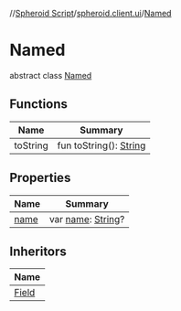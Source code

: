 //[Spheroid Script](../../index.md)/[spheroid.client.ui](../index.md)/[Named](index.md)



# Named  
 abstract class [Named](index.md)   


## Functions  
  
|  Name|  Summary| 
|---|---|
| toString| fun toString(): [String](../../spheroid/-string/index.md)  <br>


## Properties  
  
|  Name|  Summary| 
|---|---|
| [name](index.md#spheroid.client.ui/Named/name/#/PointingToDeclaration/)|  var [name](index.md#spheroid.client.ui/Named/name/#/PointingToDeclaration/): [String](../../spheroid/-string/index.md)?   <br>


## Inheritors  
  
|  Name| 
|---|
| [Field](../-field/index.md)

